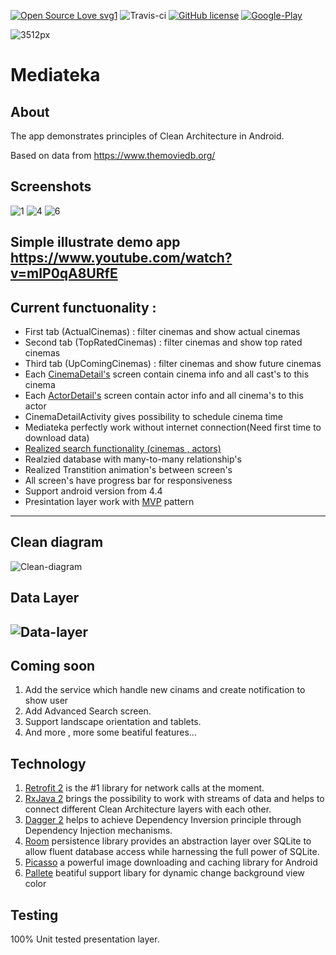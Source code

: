 [![Open Source Love svg1](https://badges.frapsoft.com/os/v1/open-source.png?v=103)](https://github.com/Devit951/Mediateka)
![Travis-ci](https://api.travis-ci.org/Devit951/Mediateka.svg)
[![GitHub license](https://img.shields.io/github/license/dcendents/android-maven-gradle-plugin.svg)](http://www.apache.org/licenses/LICENSE-2.0.html) 
[![Google-Play](https://user-images.githubusercontent.com/21290800/83616881-04f18700-a591-11ea-8171-f2d4f319a7cc.png)](https://play.google.com/store/apps/details?id=com.ru.devit.mediateka)

![3512px](https://user-images.githubusercontent.com/34313493/40320871-f2835e0e-5d4e-11e8-9fb0-5f0482d410e3.png)


# Mediateka
## About
The app demonstrates principles of Clean Architecture in Android.

Based on data from https://www.themoviedb.org/


## Screenshots
![1](https://user-images.githubusercontent.com/21290800/41730825-30b29168-7596-11e8-9e67-a0ed2f254971.png)
![4](https://user-images.githubusercontent.com/21290800/41730828-32aec50e-7596-11e8-8492-0e9224e188d1.png)
![6](https://user-images.githubusercontent.com/21290800/41730831-3427bbac-7596-11e8-8367-08bce68c80cc.png)



## Simple illustrate demo app https://www.youtube.com/watch?v=mIP0qA8URfE

## Current functuonality : 
* First tab (ActualCinemas) : filter cinemas and show actual cinemas 
* Second tab (TopRatedCinemas) : filter cinemas and show top rated cinemas
* Third tab (UpComingCinemas) : filter cinemas and show future cinemas
* Each [CinemaDetail's](https://github.com/Devit951/Mediateka/blob/master/app/src/main/java/com/ru/devit/mediateka/presentation/cinemadetail/CinemaDetailsActivity.java) screen contain cinema info and all cast's to this cinema
* Each [ActorDetail's](https://github.com/Devit951/Mediateka/blob/master/app/src/main/java/com/ru/devit/mediateka/presentation/actordetail/ActorDetailActivity.java) screen contain actor info and all cinema's to this actor
* CinemaDetailActivity gives possibility to schedule cinema time
* Mediateka perfectly work without internet connection(Need first time to download data)
* [Realized search functionality (cinemas , actors)](https://github.com/Devit951/Mediateka/blob/master/app/src/main/java/com/ru/devit/mediateka/presentation/search/SearchActivity.java)
* Realzied database with many-to-many relationship's
* Realized Transtition animation's between screen's
* All screen's have progress bar for responsiveness
* Support android version from 4.4
* Presintation layer work with [MVP](https://android.jlelse.eu/android-mvp-for-beginners-25889c500443) pattern

-------
## Clean diagram
![Clean-diagram](https://github.com/android10/Sample-Data/raw/master/Android-CleanArchitecture-Kotlin/architecture/clean_architecture_reloaded_main.png)

## Data Layer
![Data-layer](https://github.com/android10/Sample-Data/raw/master/Android-CleanArchitecture-Kotlin/architecture/clean_archictecture_reloaded_repository.png)
-------

## Coming soon 
1. Add the service which handle new cinams and create notification to show user
2. Add Advanced Search screen.
3. Support landscape orientation and tablets.
4. And more , more some beatiful features...

## Technology
1. [Retrofit 2](https://github.com/square/retrofit) is the #1 library for network calls at the moment.
2. [RxJava 2](https://github.com/ReactiveX/RxJava) brings the possibility to work with streams of data and helps to connect different Clean Architecture layers with each other.
3. [Dagger 2](https://github.com/google/dagger) helps to achieve Dependency Inversion principle through Dependency Injection mechanisms.
4. [Room](https://developer.android.com/topic/libraries/architecture/room) persistence library provides an abstraction layer over SQLite to allow fluent database access while harnessing the full power of SQLite.
5. [Picasso](https://github.com/square/picasso) a powerful image downloading and caching library for Android
6. [Pallete](https://developer.android.com/training/material/palette-colors) beatiful support libary for dynamic change background view color

## Testing
100% Unit tested presentation layer.
